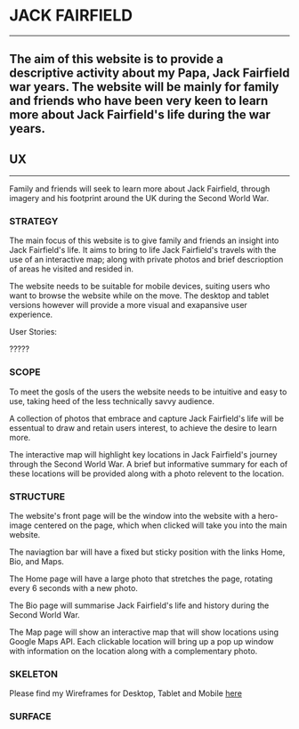 # JACK FAIRFIELD

---

The aim of this website is to provide a descriptive activity
about my Papa, Jack Fairfield war years. The website will 
be mainly for family and friends who have been very keen
to learn more about Jack Fairfield's life during the war
years.
---

## UX

---

Family and friends will seek to learn more about Jack Fairfield,
through imagery and his footprint around the UK during the
Second World War. 

### STRATEGY

The main focus of this website is to give family and friends
an insight into Jack Fairfield's life. It aims to
bring to life Jack Fairfield's travels with
the use of an interactive map; along with private
photos and brief descrioption of areas he visited
and resided in.

The website needs to be suitable for mobile devices,
suiting users who want to browse the website while on
the move. The desktop and tablet versions however
will provide a more visual and exapansive user experience.

User Stories:

?????

### SCOPE

To meet the gosls of the users the website needs to be
intuitive and easy to use, taking heed of the less
technically savvy audience.

A collection of photos that embrace and capture Jack
Fairfield's life will be essentual to draw
and retain users interest, to achieve the desire to learn more.

The interactive map will highlight key locations in Jack
Fairfield's journey through the Second World War. A brief 
but informative summary for each of these locations will 
be provided along with a photo relevent to the location.

### STRUCTURE

The website's front page will be the window into the website
with a hero-image centered on the page, which when clicked will
take you into the main website.

The naviagtion bar will have a fixed but sticky position with the
links Home, Bio, and Maps.

The Home page will have a large photo that stretches the page,
rotating every 6 seconds with a new photo.

The Bio page will summarise Jack Fairfield's life and history
during the Second World War.

The Map page will show an interactive map that will show locations
using Google Maps API. Each clickable location will bring up a pop
up window with information on the location along with a complementary
photo.

### SKELETON

Please find my Wireframes for Desktop, Tablet and Mobile
[here](https://github.com/Bealby/Milestone-Project-2/blob/master/documentation/wireframes/jack-fairfield-wireframes.pdf)

### SURFACE






